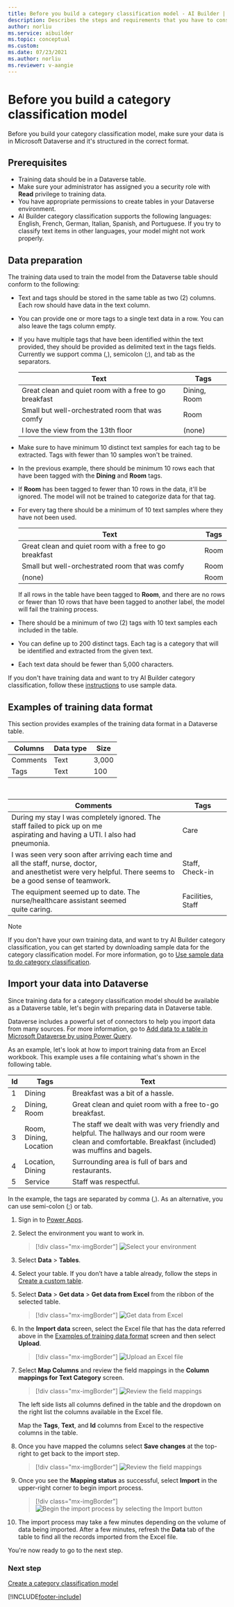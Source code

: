 ```yaml
---
title: Before you build a category classification model - AI Builder | Microsoft Docs
description: Describes the steps and requirements that you have to consider before you build your model.
author: norliu
ms.service: aibuilder
ms.topic: conceptual
ms.custom: 
ms.date: 07/23/2021
ms.author: norliu
ms.reviewer: v-aangie
---
```


# Before you build a category classification model

Before you build your category classification model, make sure your data is in Microsoft Dataverse and it's structured in the correct format.

## Prerequisites

- Training data should be in a Dataverse table.
- Make sure your administrator has assigned you a security role with **Read** privilege to training data.
- You have appropriate permissions to create tables in your Dataverse environment.
- AI Builder category classification supports the following languages: English, French, German, Italian, Spanish, and Portuguese. If you try to classify text items in other languages, your model might not work properly.

## Data preparation

The training data used to train the model from the Dataverse table should conform to the following:

- Text and tags should be stored in the same table as two (2) columns. Each row should have data in the text column.  

- You can provide one or more tags to a single text data in a row. You can also leave the tags column empty.

- If you have multiple tags that have been identified within the text provided, they should be provided as delimited text in the tags fields. Currently we support comma (,), semicolon (;), and tab as the separators.

  |Text  |Tags  |
  |---------|---------|
  |Great clean and quiet room with a free to go breakfast     | Dining, Room        |
  |Small but well-orchestrated room that was comfy   | Room        |
  |I love the view from the 13th floor   | (none)        |

- Make sure to have minimum 10 distinct text samples for each tag to be extracted. Tags with fewer than 10 samples won't be trained.

- In the previous example, there should be minimum 10 rows each that have been tagged with the **Dining** and **Room** tags. 

- If **Room** has been tagged to fewer than 10 rows in the data, it'll be ignored. The model will not be trained to categorize data for that tag.

- For every tag there should be a minimum of 10 text samples where they have not been used.

  |Text  |Tags  |
  |---------|---------|
  |Great clean and quiet room with a free to go breakfast     | Room        |
  |Small but well-orchestrated room that was comfy   | Room        |
  |(none)  | Room        |

  If all rows in the table have been tagged to **Room**, and there are no rows or fewer than 10 rows that have been tagged to another label, the model will fail the training process.

- There should be a minimum of two (2) tags with 10 text samples each included in the table.

- You can define up to 200 distinct tags. Each tag is a category that will be identified and extracted from the given text.

- Each text data should be fewer than 5,000 characters.

If you don't have training data and want to try AI Builder category classification, follow these [instructions](text-classification-sample-data.md) to use sample data.

## Examples of training data format

This section provides examples of the training data format in a Dataverse table.


|Columns  |Data type  |Size  |
|---------|---------|---------|
|Comments     | Text        | 3,000        |
|Tags     | Text        | 100        |
<br/>


|Comments  |Tags  |
|---------|---------|
|During my stay I was completely ignored. The staff failed to pick up on me<br/>aspirating and having a UTI. I also had pneumonia.      |  Care       |
|I was seen very soon after arriving each time and all the staff, nurse, doctor,<br/>and anesthetist were very helpful. There seems to be a good sense of teamwork.     | Staff, Check-in        |
|The equipment seemed up to date. The nurse/healthcare assistant seemed<br/>quite caring.     | Facilities, Staff         |

> [!Note]  
> If you don't have your own training data, and want to try AI Builder category classification, you can get started by downloading sample data for the category classification model. For more information, go to [Use sample data to do category classification](text-classification-sample-data.md).

## Import your data into Dataverse

Since training data for a category classification model should be available as a Dataverse table, let's begin with preparing data in Dataverse table.  

Dataverse includes a powerful set of connectors to help you import data from many sources. For more information, go to [Add data to a table in Microsoft Dataverse by using Power Query](/powerapps/maker/data-platform/add-data-power-query).

As an example, let's look at how to import training data from an Excel workbook. This example uses a file containing what's shown in the following table.

|Id  |Tags  |Text  |
|---------|---------|---------|
|1     | Dining        |Breakfast was a bit of a hassle.         |
|2     | Dining, Room        | Great clean and quiet room with a free to-go breakfast.        |
|3     | Room, Dining, Location        | The staff we dealt with was very friendly and helpful. The hallways and our room were clean and comfortable. Breakfast (included) was muffins and bagels.        |
|4     | Location, Dining        | Surrounding area is full of bars and restaurants.         |
|5     | Service        | Staff was respectful.        |

In the example, the tags are separated by comma (,). As an alternative, you can use semi-colon (;) or tab.

1. Sign in to [Power Apps](https://make.powerapps.com/).

1. Select the environment you want to work in.

   > [!div class="mx-imgBorder"]
   > ![Select your environment](media/select-environment.png "Select your environment")

1. Select **Data** > **Tables**.

1. Select your table. If you don’t have a table already, follow the steps in [Create a custom table](/powerapps/maker/data-platform/data-platform-create-entity).

1. Select **Data** > **Get data** > **Get data from Excel** from the ribbon of the selected table.

   > [!div class="mx-imgBorder"]
   > ![Get data from Excel](media/get-excel.png "Get data from Excel")

1. In the **Import data** screen, select the Excel file that has the data referred above in the [Examples of training data format](#examples-of-training-data-format) screen and then select **Upload**.


   > [!div class="mx-imgBorder"]
   > ![Upload an Excel file](media/upload-excel.png "Upload an Excel file")

1. Select **Map Columns** and review the field mappings in the **Column mappings for Text Category** screen.

   > [!div class="mx-imgBorder"]
   > ![Review the field mappings](media/map-excel.png "Review the field mappings")

    The left side lists all columns defined in the table and the dropdown on the right list the columns available in the Excel file. 

    Map the **Tags**, **Text**, and **Id** columns from Excel to the respective columns in the table.

1. Once you have mapped the columns select **Save changes** at the top-right to get back to the import step. 

   > [!div class="mx-imgBorder"]
   > ![Review the field mappings](media/map-columns.png "Review the field mappings")

1. Once you see the **Mapping status** as successful, select **Import** in the upper-right corner to begin import process.

   > [!div class="mx-imgBorder"]
   > ![Begin the import process by selecting the Import button](media/select-import.png "Begin the import process by selecting the Import button")

1. The import process may take a few minutes depending on the volume of data being imported. After a few minutes, refresh the **Data** tab of the table to find all the records imported from the Excel file.

You're now ready to go to the next step.

### Next step

[Create a category classification model](create-text-classification-model.md)

[!INCLUDE[footer-include](includes/footer-banner.md)]

